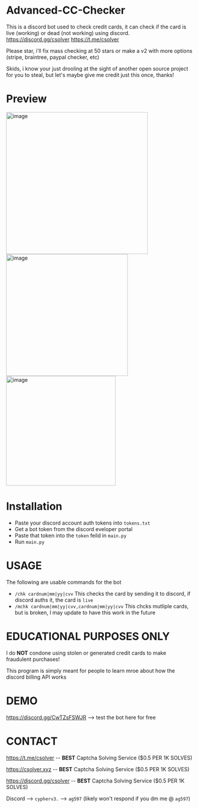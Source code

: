 # Advanced-CC-Checker
This is a discord bot used to check credit cards, it can check if the card is live (working) or dead (not working) using discord. https://discord.gg/csolver https://t.me/csolver

Please star, i'll fix mass checking at 50 stars or make a v2 with more options (stripe, braintree, paypal checker, etc)

Skids, i know your just drooling at the sight of another open source project for you to steal, but let's maybe give me credit just this once, thanks!

# Preview 
<img width="383" alt="image" src="https://github.com/user-attachments/assets/57fe5c46-9774-4c0b-b35a-fb2406a134bc">
<img width="329" alt="image" src="https://github.com/user-attachments/assets/8b95f6c3-d7ed-4a86-b39e-f0d5b74a6197">
<img width="296" alt="image" src="https://github.com/user-attachments/assets/95472381-453f-402e-b346-bac536e59ce6">

# Installation 

- Paste your discord account auth tokens into `tokens.txt`
- Get a bot token from the discord eveloper portal
- Paste that token into the `token` feild in `main.py`
- Run `main.py`

# USAGE

The following are usable commands for the bot

- `/chk cardnum|mm|yy|cvv` This checks the card by sending it to discord, if discord auths it, the card is `live`
- `/mchk cardnum|mm|yy|cvv,cardnum|mm|yy|cvv` This chcks mutliple cards, but is broken, I may update to have this work in the future

# EDUCATIONAL PURPOSES ONLY

I do **NOT** condone using stolen or generated credit cards to make fraudulent purchases!

This program is simply meant for people to learn mroe about how the discord billing API works

# DEMO

https://discord.gg/CwTZsFSWJR --> test the bot here for free 

# CONTACT

https://t.me/csolver -- **BEST** Captcha Solving Service ($0.5 PER 1K SOLVES)

https://csolver.xyz -- **BEST** Captcha Solving Service ($0.5 PER 1K SOLVES)

https://discord.gg/csolver -- **BEST** Captcha Solving Service ($0.5 PER 1K SOLVES)

Discord --> `cypherv3.` --> `ag597` (likely won't respond if you dm me @ `ag597`)
